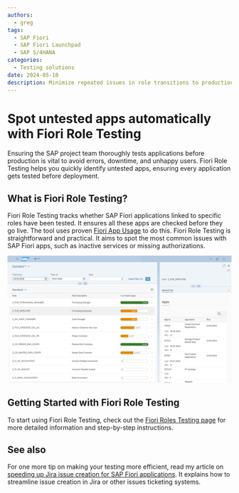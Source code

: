 ```yaml
---
authors:
  - greg
tags:
  - SAP Fiori
  - SAP Fiori Launchpad
  - SAP S/4HANA
categories:
  - Testing solutions
date: 2024-05-10
description: Minimize repeated issues in role transitions to production system.
---
```


# Spot untested apps automatically with Fiori Role Testing

Ensuring the SAP project team thoroughly tests applications before production is vital to avoid errors, downtime, and unhappy users. Fiori Role Testing helps you quickly identify untested apps, ensuring every application gets tested before deployment.

<!-- more -->

## What is Fiori Role Testing?


Fiori Role Testing tracks whether SAP Fiori applications linked to specific roles have been tested. It ensures all these apps are checked before they go live. The tool uses proven [Fiori App Usage](https://fioriappsusage.org) to do this. Fiori Role Testing is straightforward and practical. It aims to spot the most common issues with SAP Fiori apps, such as inactive services or missing authorizations.

[![Fiori Role Testing](R0008/frt.png)](R0008/frt.png)

## Getting Started with Fiori Role Testing

To start using Fiori Role Testing, check out the [Fiori Roles Testing page](http://fioriroletesting.com) for more detailed information and step-by-step instructions.

## See also 

For one more tip on making your testing more efficient, read my article on [speeding up Jira issue creation for SAP Fiori applications](0006-jira-integration.md). It explains how to streamline issue creation in Jira or other issues ticketing systems.